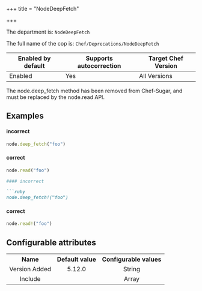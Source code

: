 +++
title = "NodeDeepFetch"

+++

<!-- This content is automatically generated. See https://github.com/chef/chef-web-docs/blob/main/generated/README.md -->

The department is: `NodeDeepFetch`

The full name of the cop is: `Chef/Deprecations/NodeDeepFetch`

| Enabled by default | Supports autocorrection | Target Chef Version |
| --- | --- | --- |
| Enabled | Yes | All Versions |

The node.deep_fetch method has been removed from Chef-Sugar, and must be replaced by the node.read API.

## Examples


#### incorrect

```ruby
node.deep_fetch("foo")
```

#### correct

```ruby
node.read("foo")

#### incorrect

```ruby
node.deep_fetch!("foo")
```

#### correct

```ruby
node.read!("foo")
```

## Configurable attributes

<table>
<tbody><tr>
<th>Name</th>
<th>Default value</th>
<th>Configurable values</th>
</tr>
<tr>
<td style="text-align:center">Version Added</td>
<td style="text-align:center">5.12.0</td>
<td style="text-align:center">String</td>
</tr>
<tr><td style="text-align:center">Include</td>
<td style="text-align:center"><ul>
</ul>
</td>
<td style="text-align:center">Array</td>
</tr></tbody></table>
